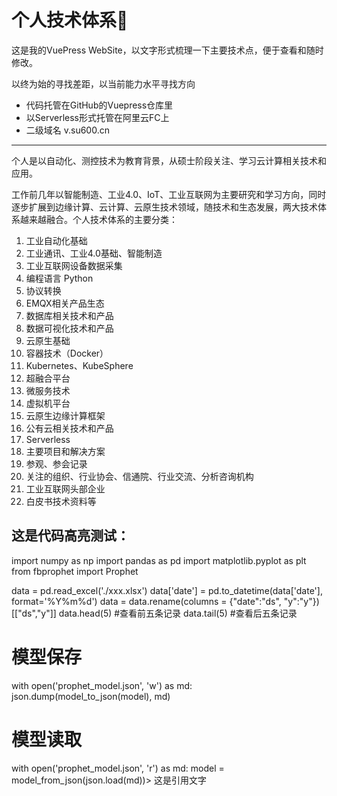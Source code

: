 # 个人技术体系🚀️

这是我的VuePress WebSite，以文字形式梳理一下主要技术点，便于查看和随时修改。

以终为始的寻找差距，以当前能力水平寻找方向

- 代码托管在GitHub的Vuepress仓库里
- 以Serverless形式托管在阿里云FC上
- 二级域名 v.su600.cn

---

个人是以自动化、测控技术为教育背景，从硕士阶段关注、学习云计算相关技术和应用。

工作前几年以智能制造、工业4.0、IoT、工业互联网为主要研究和学习方向，同时逐步扩展到边缘计算、云计算、云原生技术领域，随技术和生态发展，两大技术体系越来越融合。个人技术体系的主要分类：

1. 工业自动化基础
2. 工业通讯、工业4.0基础、智能制造
3. 工业互联网设备数据采集
4. 编程语言 Python
5. 协议转换
6. EMQX相关产品生态
7. 数据库相关技术和产品
8. 数据可视化技术和产品
9. 云原生基础
10. 容器技术（Docker）
11. Kubernetes、KubeSphere
12. 超融合平台
13. 微服务技术
14. 虚拟机平台
15. 云原生边缘计算框架
16. 公有云相关技术和产品
17. Serverless
18. 主要项目和解决方案
19. 参观、参会记录
20. 关注的组织、行业协会、信通院、行业交流、分析咨询机构
21. 工业互联网头部企业
22. 白皮书技术资料等

## 这是代码高亮测试：

import numpy as np
import pandas as pd
import matplotlib.pyplot as plt
from fbprophet import Prophet

data = pd.read_excel('./xxx.xlsx')
data['date'] = pd.to_datetime(data['date'], format='%Y%m%d')
data = data.rename(columns = {"date":"ds", "y":"y"})[["ds","y"]]
data.head(5) #查看前五条记录
data.tail(5) #查看后五条记录

# 模型保存
with open('prophet_model.json', 'w') as md:
    json.dump(model_to_json(model), md)

# 模型读取
with open('prophet_model.json', 'r') as md:
    model = model_from_json(json.load(md))> 这是引用文字
